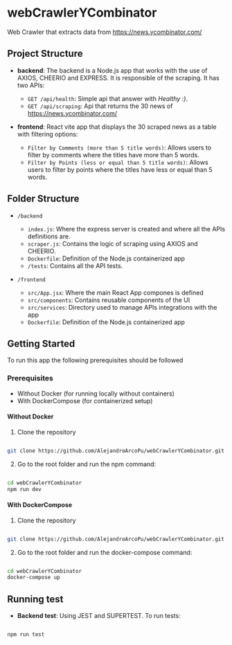 # webCrawlerYCombinator

Web Crawler that extracts data from https://news.ycombinator.com/

## Project Structure

* **backend**: The backend is a Node.js app that works with the use of AXIOS, CHEERIO and EXPRESS. It is responsible of the scraping. It has two APIs:
    * `GET /api/health`: Simple api that answer with *Healthy :)*.
    * `GET /api/scraping`: Api that returns the 30 news of  https://news.ycombinator.com/

* **frontend**: React vite app that displays the 30 scraped news as a table with filtering options:
    * `Filter by Comments (more than 5 title words)`: Allows users to filter by comments where the titles have more than 5 words.
    * `Filter by Points (less or equal than 5 title words)`: Allows users to filter by points where the titles have less or equal than 5 words.

## Folder Structure

* `/backend`
    * `index.js`: Where the express server is created and where all the APIs definitions are.
    * `scraper.js`: Contains the logic of scraping using AXIOS and CHEERIO.
    * `Dockerfile`: Definition of the Node.js containerized app
    * `/tests`: Contains all the API tests.

* `/frontend`
    * `src/App.jsx`: Where the main React App compones is defined
    * `src/components`: Contains reusable components of the UI
    * `src/services`: Directory used to manage APIs integrations with the app
    * `Dockerfile`: Definition of the Node.js containerized app

## Getting Started

To run this app the following prerequisites should be followed

### Prerequisites

* Without Docker (for running locally without containers)
* With DockerCompose (for containerized setup)

#### Without Docker

1. Clone the repository

```bash

git clone https://github.com/AlejandroArcoPu/webCrawlerYCombinator.git

```

2. Go to the root folder and run the npm command:

```bash

cd webCrawlerYCombinator
npm run dev 

```

#### With DockerCompose

1. Clone the repository

```bash

git clone https://github.com/AlejandroArcoPu/webCrawlerYCombinator.git

```

2. Go to the root folder and run the docker-compose command:

```bash

cd webCrawlerYCombinator
docker-compose up

```

## Running test

* **Backend test**: Using JEST and SUPERTEST. To run tests:

```bash

npm run test

```